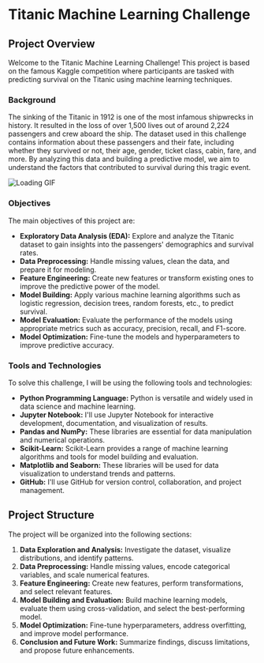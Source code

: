 # Titanic Machine Learning Challenge

## Project Overview

Welcome to the Titanic Machine Learning Challenge! This project is based on the famous Kaggle competition where participants are tasked with predicting survival on the Titanic using machine learning techniques.

### Background
The sinking of the Titanic in 1912 is one of the most infamous shipwrecks in history. It resulted in the loss of over 1,500 lives out of around 2,224 passengers and crew aboard the ship. The dataset used in this challenge contains information about these passengers and their fate, including whether they survived or not, their age, gender, ticket class, cabin, fare, and more. By analyzing this data and building a predictive model, we aim to understand the factors that contributed to survival during this tragic event.

![Loading GIF](https://media.giphy.com/media/v1.Y2lkPTc5MGI3NjExazBkc3Y5b2F2dnloN2hhcDk2MzB4bWszcHZ4NmppYXlycnY2cHo5ciZlcD12MV9naWZzX3NlYXJjaCZjdD1n/JlR1TxQqjVLna/giphy.gif)

### Objectives
The main objectives of this project are:
- **Exploratory Data Analysis (EDA):** Explore and analyze the Titanic dataset to gain insights into the passengers' demographics and survival rates.
- **Data Preprocessing:** Handle missing values, clean the data, and prepare it for modeling.
- **Feature Engineering:** Create new features or transform existing ones to improve the predictive power of the model.
- **Model Building:** Apply various machine learning algorithms such as logistic regression, decision trees, random forests, etc., to predict survival.
- **Model Evaluation:** Evaluate the performance of the models using appropriate metrics such as accuracy, precision, recall, and F1-score.
- **Model Optimization:** Fine-tune the models and hyperparameters to improve predictive accuracy.

### Tools and Technologies
To solve this challenge, I will be using the following tools and technologies:
- **Python Programming Language:** Python is versatile and widely used in data science and machine learning.
- **Jupyter Notebook:** I'll use Jupyter Notebook for interactive development, documentation, and visualization of results.
- **Pandas and NumPy:** These libraries are essential for data manipulation and numerical operations.
- **Scikit-Learn:** Scikit-Learn provides a range of machine learning algorithms and tools for model building and evaluation.
- **Matplotlib and Seaborn:** These libraries will be used for data visualization to understand trends and patterns.
- **GitHub:** I'll use GitHub for version control, collaboration, and project management.

## Project Structure
The project will be organized into the following sections:
1. **Data Exploration and Analysis:** Investigate the dataset, visualize distributions, and identify patterns.
2. **Data Preprocessing:** Handle missing values, encode categorical variables, and scale numerical features.
3. **Feature Engineering:** Create new features, perform transformations, and select relevant features.
4. **Model Building and Evaluation:** Build machine learning models, evaluate them using cross-validation, and select the best-performing model.
5. **Model Optimization:** Fine-tune hyperparameters, address overfitting, and improve model performance.
6. **Conclusion and Future Work:** Summarize findings, discuss limitations, and propose future enhancements.
